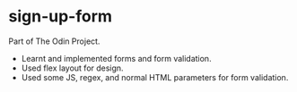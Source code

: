 # sign-up-form
Part of The Odin Project.
- Learnt and implemented forms and form validation.
- Used flex layout for design.
- Used some JS, regex, and normal HTML parameters for form validation.